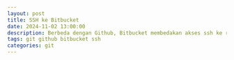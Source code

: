 ```yaml
---
layout: post
title: SSH ke Bitbucket
date: 2024-11-02 13:00:00
description: Berbeda dengan Github, Bitbucket membedakan akses ssh ke repository, project, dan workspace. Sehingga jika seseorang salah memberikan akses ssh, maka dia tidak bisa melakukan git push ke repository. Hal ini yang pernah saya alami.
tags: git github bitbucket ssh
categories: git
---
```


